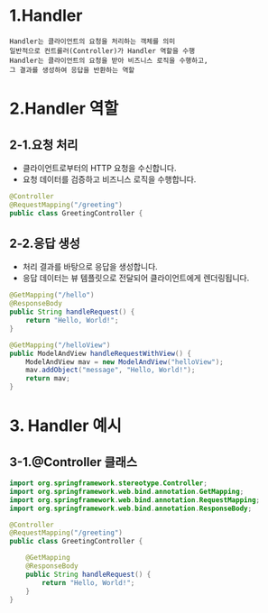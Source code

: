 # 1.Handler
    Handler는 클라이언트의 요청을 처리하는 객체를 의미
    일반적으로 컨트롤러(Controller)가 Handler 역할을 수행
    Handler는 클라이언트의 요청을 받아 비즈니스 로직을 수행하고,
    그 결과를 생성하여 응답을 반환하는 역할


# 2.Handler 역할
## 2-1.요청 처리
- 클라이언트로부터의 HTTP 요청을 수신합니다.
- 요청 데이터를 검증하고 비즈니스 로직을 수행합니다.

```java
@Controller
@RequestMapping("/greeting")
public class GreetingController {
```



## 2-2.응답 생성
- 처리 결과를 바탕으로 응답을 생성합니다.
- 응답 데이터는 뷰 템플릿으로 전달되어 클라이언트에게 렌더링됩니다.

```java
@GetMapping("/hello")
@ResponseBody
public String handleRequest() {
    return "Hello, World!";
}

@GetMapping("/helloView")
public ModelAndView handleRequestWithView() {
    ModelAndView mav = new ModelAndView("helloView");
    mav.addObject("message", "Hello, World!");
    return mav;
}
```


# 3. Handler 예시
## 3-1.@Controller 클래스
```java
import org.springframework.stereotype.Controller;
import org.springframework.web.bind.annotation.GetMapping;
import org.springframework.web.bind.annotation.RequestMapping;
import org.springframework.web.bind.annotation.ResponseBody;

@Controller
@RequestMapping("/greeting")
public class GreetingController {

    @GetMapping
    @ResponseBody
    public String handleRequest() {
        return "Hello, World!";
    }
}
```
